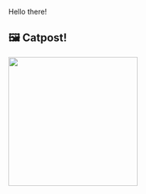 Hello there!



## 🖼️ Catpost!

<sub>
    <img src="https://cdn2.thecatapi.com/images/db4.jpg" height="256">
</sub>

